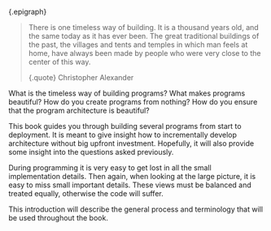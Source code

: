 {.epigraph}
> There is one timeless way of building.
> It is a thousand years old, and the same today as it has ever been.
> The great traditional buildings of the past, the villages and tents
> and temples in which man feels at home, have always been made by
> people who were very close to the center of this way.
>
> {.quote}
> Christopher Alexander

What is the timeless way of building programs?
What makes programs beautiful?
How do you create programs from nothing?
How do you ensure that the program architecture is beautiful?

This book guides you through building several programs from start to deployment.
It is meant to give insight how to incrementally develop architecture without
big upfront investment. Hopefully, it will also provide some insight into the
questions asked previously.

During programming it is very easy to get lost in all the small implementation
details. Then again, when looking at the large picture, it is easy to miss small
important details. These views must be balanced and treated equally, otherwise
the code will suffer.

This introduction will describe the general process and terminology that will be
used throughout the book.